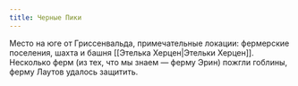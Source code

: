 ```yaml
---
title: Черные Пики
---
```

Место на юге от Гриссенвальда, примечательные локации: фермерские поселения, шахта и башня [[Этелька Херцен|Этельки Херцен]]. Несколько ферм (из тех, что мы знаем — ферму Эрин) пожгли гоблины, ферму Лаутов удалось защитить.